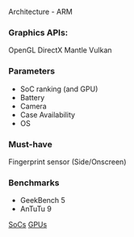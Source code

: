 Architecture - ARM

### Graphics APIs:
OpenGL
DirectX
Mantle
Vulkan

### Parameters
- SoC ranking (and GPU)
- Battery
- Camera
- Case Availability
- OS

### Must-have
Fingerprint sensor (Side/Onscreen)

### Benchmarks
- GeekBench 5
- AnTuTu 9

[SoCs](../../../Engineering%20Resources/Engineering%20Components/SoCs.md)
[GPUs](../../../Engineering%20Resources/Engineering%20Components/GPUs.md)